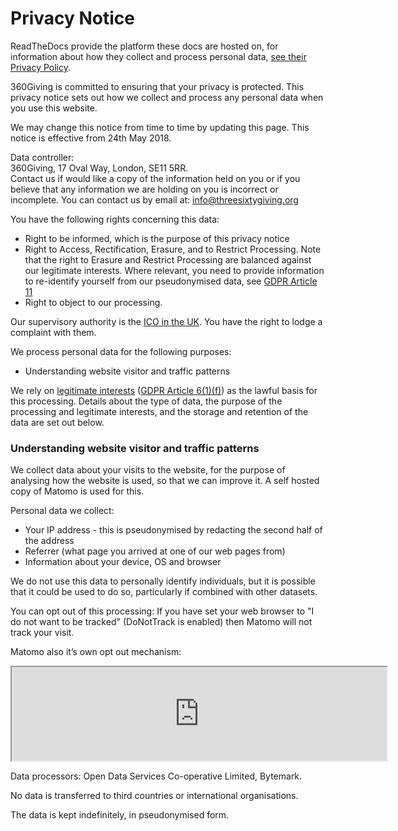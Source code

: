 # Privacy Notice

ReadTheDocs provide the platform these docs are hosted on, for information about how they collect and process personal data, [see their Privacy Policy](https://docs.readthedocs.io/en/latest/privacy-policy.html).

360Giving is committed to ensuring that your privacy is protected. This privacy notice sets out how we collect and process any personal data when you use this website.

We may change this notice from time to time by updating this page. This notice is effective from 24th May 2018.

Data controller:  
360Giving, 17 Oval Way, London, SE11 5RR.  
Contact us if would like a copy of the information held on you or if you believe that any information we are holding on you is incorrect or incomplete. You can contact us by email at: [info@threesixtygiving.org](mailto:info@threesixtygiving.org)

You have the following rights concerning this data:

* Right to be informed, which is the purpose of this privacy notice
* Right to Access, Rectification, Erasure, and to Restrict Processing. Note that the right to Erasure and Restrict Processing are balanced against our legitimate interests. Where relevant, you need to provide information to re-identify yourself from our pseudonymised data, see [GDPR Article 11](https://gdpr-info.eu/art-11-gdpr/)
* Right to object to our processing.

Our supervisory authority is the [ICO in the UK](https://ico.org.uk/). You have the right to lodge a complaint with them.

We process personal data for the following purposes:

* Understanding website visitor and traffic patterns

We rely on [legitimate interests](https://ico.org.uk/for-organisations/guide-to-the-general-data-protection-regulation-gdpr/lawful-basis-for-processing/legitimate-interests/) ([GDPR Article 6(1)(f)](https://gdpr-info.eu/art-6-gdpr/)) as the lawful basis for this processing. Details about the type of data, the purpose of the processing and legitimate interests, and the storage and retention of the data are set out below.

### Understanding website visitor and traffic patterns

We collect data about your visits to the website, for the purpose of analysing how the website is used, so that we can improve it. A self hosted copy of Matomo is used for this.

Personal data we collect:

* Your IP address - this is pseudonymised by redacting the second half of the address
* Referrer (what page you arrived at one of our web pages from)
* Information about your device, OS and browser

We do not use this data to personally identify individuals, but it is possible that it could be used to do so, particularly if combined with other datasets.

You can opt out of this processing: If you have set your web browser to "I do not want to be tracked" (DoNotTrack is enabled) then Matomo will not track your visit.

Matomo also it’s own opt out mechanism:
<!-- opt out iframe - clicking this will mean people can opt out of tracking -->
<iframe style="border: 1; height: 150px; width: 600px;" src="https://matomo.opendataservices.coop/threesixtygiving/index.php?module=CoreAdminHome&amp;action=optOut&amp;language=en"></iframe>

Data processors: Open Data Services Co-operative Limited, Bytemark.

No data is transferred to third countries or international organisations.

The data is kept indefinitely, in pseudonymised form.
